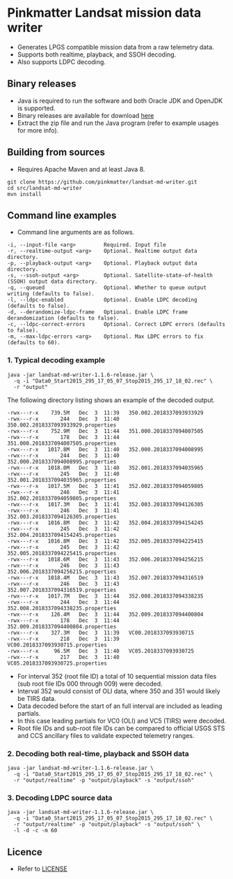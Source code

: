# Pinkmatter Landsat mission data writer

* Generates LPGS compatible mission data from a raw telemetry data.
* Supports both realtime, playback, and SSOH decoding.
* Also supports LDPC decoding.

## Binary releases

* Java is required to run the software and both Oracle JDK and OpenJDK is supported.
* Binary releases are available for download [here](https://github.com/pinkmatter/landsat-md-writer/releases)
* Extract the zip file and run the Java program (refer to example usages for more info).

## Building from sources

* Requires Apache Maven and at least Java 8.

```
git clone https://github.com/pinkmatter/landsat-md-writer.git
cd src/landsat-md-writer
mvn install
```

## Command line examples

* Command line arguments are as follows.

```
-i, --input-file <arg>         Required. Input file
-r, --realtime-output <arg>    Optional. Realtime output data directory.
-p, --playback-output <arg>    Optional. Playback output data directory.
-s, --ssoh-output <arg>        Optional. Satellite-state-of-health (SSOH) output data directory.
-q, --queued                   Optional. Whether to queue output writing (defaults to false).
-l, --ldpc-enabled             Optional. Enable LDPC decoding (defaults to false).
-d, --derandomize-ldpc-frame   Optional. Enable LDPC frame derandomization (defaults to false).
-c, --ldpc-correct-errors      Optional. Correct LDPC errors (defaults to false).
-m, --max-ldpc-errors <arg>    Optional. Max LDPC errors to fix (defaults to 60).
```

### 1. Typical decoding example

```
java -jar landsat-md-writer-1.1.6-release.jar \
  -q -i "Data0_Start2015_295_17_05_07_Stop2015_295_17_18_02.rec" \
  -r "output" 
```

The following directory listing shows an example of the decoded output.

```
-rwx---r-x    739.5M   Dec  3  11:39   350.002.2018337093933929
-rwx---r-x       244   Dec  3  11:40   350.002.2018337093933929.properties
-rwx---r-x    752.9M   Dec  3  11:44   351.000.2018337094007505
-rwx---r-x       178   Dec  3  11:44   351.000.2018337094007505.properties
-rwx---r-x   1017.8M   Dec  3  11:40   352.000.2018337094008995
-rwx---r-x       244   Dec  3  11:40   352.000.2018337094008995.properties
-rwx---r-x   1018.0M   Dec  3  11:40   352.001.2018337094035965
-rwx---r-x       245   Dec  3  11:40   352.001.2018337094035965.properties
-rwx---r-x   1017.5M   Dec  3  11:41   352.002.2018337094059805
-rwx---r-x       246   Dec  3  11:41   352.002.2018337094059805.properties
-rwx---r-x   1017.3M   Dec  3  11:41   352.003.2018337094126305
-rwx---r-x       246   Dec  3  11:41   352.003.2018337094126305.properties
-rwx---r-x   1016.8M   Dec  3  11:42   352.004.2018337094154245
-rwx---r-x       245   Dec  3  11:42   352.004.2018337094154245.properties
-rwx---r-x   1016.8M   Dec  3  11:42   352.005.2018337094225415
-rwx---r-x       245   Dec  3  11:42   352.005.2018337094225415.properties
-rwx---r-x   1018.6M   Dec  3  11:43   352.006.2018337094256215
-rwx---r-x       246   Dec  3  11:43   352.006.2018337094256215.properties
-rwx---r-x   1018.4M   Dec  3  11:43   352.007.2018337094316519
-rwx---r-x       246   Dec  3  11:43   352.007.2018337094316519.properties
-rwx---r-x   1017.7M   Dec  3  11:44   352.008.2018337094338235
-rwx---r-x       244   Dec  3  11:44   352.008.2018337094338235.properties
-rwx---r-x    126.4M   Dec  3  11:44   352.009.2018337094400804
-rwx---r-x       178   Dec  3  11:44   352.009.2018337094400804.properties
-rwx---r-x    327.3M   Dec  3  11:39   VC00.2018337093930715
-rwx---r-x       218   Dec  3  11:39   VC00.2018337093930715.properties
-rwx---r-x     96.5M   Dec  3  11:40   VC05.2018337093930725
-rwx---r-x       217   Dec  3  11:40   VC05.2018337093930725.properties
```

* For interval 352 (root file ID) a total of 10 sequential mission data files (sub root file IDs 000 through 009) were decoded.
* Interval 352 would consist of OLI data, where 350 and 351 would likely be TIRS data.
* Data decoded before the start of an full interval are included as leading partials.
* In this case leading partials for VC0 (OLI) and VC5 (TIRS) were decoded.
* Root file IDs and sub-root file IDs can be compared to official USGS STS and CCS ancillary files to validate expected telemetry ranges.

### 2. Decoding both real-time, playback and SSOH data

```
java -jar landsat-md-writer-1.1.6-release.jar \
  -q -i "Data0_Start2015_295_17_05_07_Stop2015_295_17_18_02.rec" \
  -r "output/realtime" -p "output/playback" -s "output/ssoh"
```

### 3. Decoding LDPC source data

```
java -jar landsat-md-writer-1.1.6-release.jar \
  -q -i "Data0_Start2015_295_17_05_07_Stop2015_295_17_18_02.rec" \
  -r "output/realtime" -p "output/playback" -s "output/ssoh" \
  -l -d -c -m 60
```

## Licence

* Refer to [LICENSE](LICENSE)